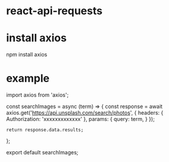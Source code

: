 # react-api-requests

# install axios

npm install axios

# example

import axios from 'axios';

const searchImages = async (term) => {
  const response = await axios.get('https://api.unsplash.com/search/photos', {
       headers: {
            Authorization: 'xxxxxxxxxxxxx'
       },
       params: {
            query: term,
       } 
    });


    return response.data.results;
};

export default searchImages;
